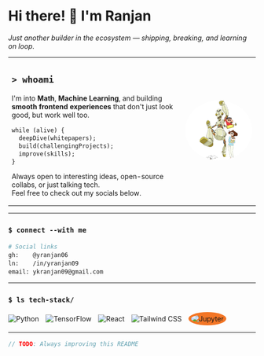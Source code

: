 # Hi there! 👋 I'm Ranjan

<div align="left">
  <i>Just another builder in the ecosystem — shipping, breaking, and learning on loop.</i>
</div>

<table>
  <tr>
    <td width="70%">
      
## `> whoami`
I'm into **Math**, **Machine Learning**, and building **smooth frontend experiences** that don't just look good, but work well too.  

```
while (alive) {
  deepDive(whitepapers);
  build(challengingProjects);
  improve(skills);
}
```

Always open to interesting ideas, open-source collabs, or just talking tech.  
Feel free to check out my socials below.
  </td>
  <td width="30%" align="center">
    <img src="https://github.com/yranjan06/yranjan06/blob/main/png-clipart-shinnosuke-nohara-crayon-shin-chan-vertebrate-shinchan-child-food.png" alt="Shinchan" width="200px" style="border-radius: 50%;" />
  </td>
  </tr>
</table>

---

### `$ connect --with me`

```bash
# Social links
gh:    @yranjan06 
ln:    /in/yranjan09
email: ykranjan09@gmail.com
```

---

### `$ ls tech-stack/`

<p align="left">
  <img src="https://img.icons8.com/color/48/000000/python--v1.png" alt="Python" style="margin-right: 10px;" />
  <img src="https://img.icons8.com/color/48/000000/tensorflow.png" alt="TensorFlow" style="margin-right: 10px;" />
  <img src="https://img.icons8.com/officel/48/000000/react.png" alt="React" style="margin-right: 10px;" />
  <img src="https://img.icons8.com/color/48/000000/tailwindcss.png" alt="Tailwind CSS" style="margin-right: 10px;" />
  <img src="https://upload.wikimedia.org/wikipedia/commons/3/38/Jupyter_logo.svg" width="40px" alt="Jupyter" style="background: #F37626; padding: 5px; border-radius: 50%;" />
</p>

---

```javascript
// TODO: Always improving this README
```
